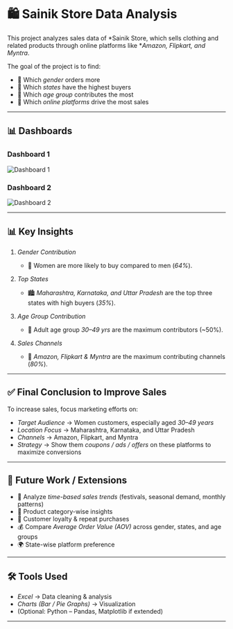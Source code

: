 # 🛍 Sainik Store Data Analysis  

This project analyzes sales data of *Sainik Store, which sells clothing and related products through online platforms like **Amazon, Flipkart, and Myntra*.  

The goal of the project is to find:  
- 📌 Which *gender* orders more  
- 📌 Which *states* have the highest buyers  
- 📌 Which *age group* contributes the most  
- 📌 Which *online platforms* drive the most sales  

---

## 📊 Dashboards  

### Dashboard 1  
![Dashboard 1](https://drive.google.com/file/d/1NwOiFEo57-vmLJpn6bP1Pc1UaI5pW46G/view?usp=sharing ) 


### Dashboard 2  
![Dashboard 2](https://drive.google.com/uc?export=view&id=10CJaN19rThL6za04AhAhmB194xmZsJPo)  

---

## 📊 Key Insights  

1. *Gender Contribution*  
   - 👩 Women are more likely to buy compared to men (*64%*).  

2. *Top States*  
   - 🏙 *Maharashtra, Karnataka, and Uttar Pradesh* are the top three states with high buyers (*35%*).  

3. *Age Group Contribution*  
   - 🎯 Adult age group *30–49 yrs* are the maximum contributors (~50%).  

4. *Sales Channels*  
   - 🛒 *Amazon, Flipkart & Myntra* are the maximum contributing channels (*80%*).  

---

## ✅ Final Conclusion to Improve Sales  

To increase sales, focus marketing efforts on:  
- *Target Audience* → Women customers, especially aged *30–49 years*  
- *Location Focus* → Maharashtra, Karnataka, and Uttar Pradesh  
- *Channels* → Amazon, Flipkart, and Myntra  
- *Strategy* → Show them *coupons / ads / offers* on these platforms to maximize conversions  

---

## 🚀 Future Work / Extensions  

- 📅 Analyze *time-based sales trends* (festivals, seasonal demand, monthly patterns)  
- 👗 Product category-wise insights  
- 🔄 Customer loyalty & repeat purchases  
- 💰 Compare *Average Order Value (AOV)* across gender, states, and age groups  
- 🌍 State-wise platform preference  

---

## 🛠 Tools Used  

- *Excel* → Data cleaning & analysis  
- *Charts (Bar / Pie Graphs)* → Visualization  
- (Optional: Python – Pandas, Matplotlib if extended)  

---
